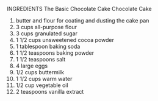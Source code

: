INGREDIENTS
The Basic Chocolate Cake Chocolate Cake
1. butter and flour for coating and dusting the cake pan
2. 3 cups all-purpose flour
3. 3 cups granulated sugar
4. 1 1/2 cups unsweetened cocoa powder
5. 1 tablespoon baking soda
6. 1 1/2 teaspoons baking powder
7. 1 1/2 teaspoons salt
8. 4 large eggs
9.  1/2 cups buttermilk
10. 1 1/2 cups warm water
11. 1/2 cup vegetable oil
12. 2 teaspoons vanilla extract
